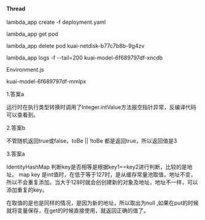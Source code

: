 #### Thread





lambda_app  create -f deployment.yaml

lambda_app get pod

lambda_app delete pod kuai-netdisk-b77c7b8b-9g4zv

lambda_app logs -f --tail=200 kuai-model-6f689797df-xncdb 



Environment.js

kuai-model-6f689797df-mmlpx









1.答案a

运行时在执行类型转换时调用了Integer.intValue方法报空指针异常，反编译代码可以查看到。

2.答案b

不管随机返回true或false，toBe || !toBe 都是返回true，所以返回值是3

3.答案a

IdentityHashMap 判断key是否相等是根据key1==key2进行判断，比较的是地址。 map key 是int值时，在低于等于127时，是从缓存常量池取值，地址不变，所以不会重复添加。当大于128时就会创创建新的对象及地址，地址不一样，可以添加重复的key。

在取值的是也是同样的情况，是因为新的地址，所以取出为null ,如果在put的时候就将变量保存，在get的时候直接使用，就返回正确的值了。